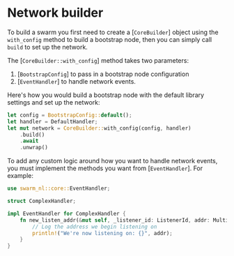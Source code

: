 # Network builder

To build a swarm you first need to create a [`CoreBuilder`] object using the `with_config` method to build a bootstrap node, then you can simply call `build` to set up the network.

The [`CoreBuilder::with_config`] method takes two parameters:
1. [`BootstrapConfig`] to pass in a bootstrap node configuration
2. [`EventHandler`] to handle network events.  

Here's how you would build a bootstrap node with the default library settings and set up the network:

```rust
let config = BootstrapConfig::default();
let handler = DefaultHandler;
let mut network = CoreBuilder::with_config(config, handler)
	.build()
	.await
	.unwrap()
```

To add any custom logic around how you want to handle network events, you must implement the methods you want from [`EventHandler`]. For example:

```rust
use swarm_nl::core::EventHandler;

struct ComplexHandler;

impl EventHandler for ComplexHandler {
	fn new_listen_addr(&mut self, _listener_id: ListenerId, addr: Multiaddr) {
		// Log the address we begin listening on
		println!("We're now listening on: {}", addr);
	}
}
```
